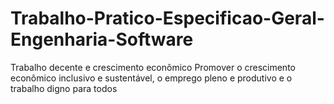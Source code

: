 # Trabalho-Pratico-Especificao-Geral-Engenharia-Software
Trabalho decente e crescimento econômico Promover o crescimento econômico inclusivo e sustentável, o emprego pleno e produtivo e o trabalho digno para todos
